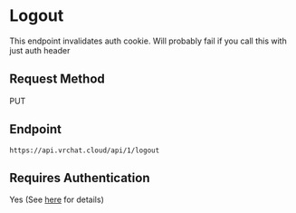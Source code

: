 # Logout

This endpoint invalidates auth cookie.
Will probably fail if you call this with just auth header

## Request Method
PUT

## Endpoint
    https://api.vrchat.cloud/api/1/logout

## Requires Authentication
Yes (See [here](Authorization.md) for details)
